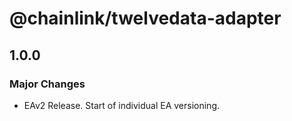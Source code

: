# @chainlink/twelvedata-adapter

## 1.0.0

### Major Changes

- EAv2 Release. Start of individual EA versioning.
